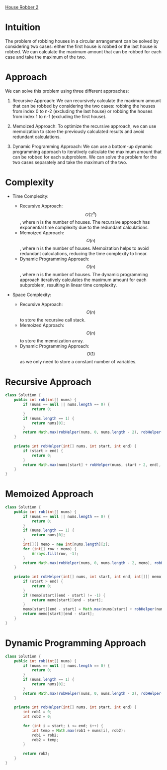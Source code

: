 [House Robber 2](https://leetcode.com/problems/house-robber-ii/) 

# Intuition
The problem of robbing houses in a circular arrangement can be solved by considering two cases: either the first house is robbed or the last house is robbed. We can calculate the maximum amount that can be robbed for each case and take the maximum of the two.

# Approach
We can solve this problem using three different approaches:

1. Recursive Approach: We can recursively calculate the maximum amount that can be robbed by considering the two cases: robbing the houses from index 0 to n-2 (excluding the last house) or robbing the houses from index 1 to n-1 (excluding the first house).

2. Memoized Approach: To optimize the recursive approach, we can use memoization to store the previously calculated results and avoid redundant calculations.

3. Dynamic Programming Approach: We can use a bottom-up dynamic programming approach to iteratively calculate the maximum amount that can be robbed for each subproblem. We can solve the problem for the two cases separately and take the maximum of the two.

# Complexity
- Time Complexity:
  - Recursive Approach: $$O(2^n)$$, where n is the number of houses. The recursive approach has exponential time complexity due to the redundant calculations.
  - Memoized Approach: $$O(n)$$, where n is the number of houses. Memoization helps to avoid redundant calculations, reducing the time complexity to linear.
  - Dynamic Programming Approach: $$O(n)$$, where n is the number of houses. The dynamic programming approach iteratively calculates the maximum amount for each subproblem, resulting in linear time complexity.

- Space Complexity:
  - Recursive Approach: $$O(n)$$ to store the recursive call stack.
  - Memoized Approach: $$O(n)$$ to store the memoization array.
  - Dynamic Programming Approach: $$O(1)$$ as we only need to store a constant number of variables.

# Recursive Approach
```java
class Solution {
    public int rob(int[] nums) {
        if (nums == null || nums.length == 0) {
            return 0;
        }
        if (nums.length == 1) {
            return nums[0];
        }
        return Math.max(robHelper(nums, 0, nums.length - 2), robHelper(nums, 1, nums.length - 1));
    }
    
    private int robHelper(int[] nums, int start, int end) {
        if (start > end) {
            return 0;
        }
        return Math.max(nums[start] + robHelper(nums, start + 2, end), robHelper(nums, start + 1, end));
    }
}
```

# Memoized Approach
```java
class Solution {
    public int rob(int[] nums) {
        if (nums == null || nums.length == 0) {
            return 0;
        }
        if (nums.length == 1) {
            return nums[0];
        }
        int[][] memo = new int[nums.length][2];
        for (int[] row : memo) {
            Arrays.fill(row, -1);
        }
        return Math.max(robHelper(nums, 0, nums.length - 2, memo), robHelper(nums, 1, nums.length - 1, memo));
    }
    
    private int robHelper(int[] nums, int start, int end, int[][] memo) {
        if (start > end) {
            return 0;
        }
        if (memo[start][end - start] != -1) {
            return memo[start][end - start];
        }
        memo[start][end - start] = Math.max(nums[start] + robHelper(nums, start + 2, end, memo), robHelper(nums, start + 1, end, memo));
        return memo[start][end - start];
    }
}
```

# Dynamic Programming Approach
```java
class Solution {
    public int rob(int[] nums) {
        if (nums == null || nums.length == 0) {
            return 0;
        }
        if (nums.length == 1) {
            return nums[0];
        }
        return Math.max(robHelper(nums, 0, nums.length - 2), robHelper(nums, 1, nums.length - 1));
    }
    
    private int robHelper(int[] nums, int start, int end) {
        int rob1 = 0;
        int rob2 = 0;
        
        for (int i = start; i <= end; i++) {
            int temp = Math.max(rob1 + nums[i], rob2);
            rob1 = rob2;
            rob2 = temp;
        }
        
        return rob2;
    }
}
```